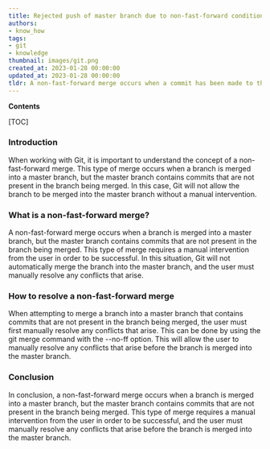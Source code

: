 ```yaml
---
title: Rejected push of master branch due to non-fast-forward condition
authors:
- know_how
tags:
- git
- knowledge
thumbnail: images/git.png
created_at: 2023-01-28 00:00:00
updated_at: 2023-01-28 00:00:00
tldr: A non-fast-forward merge occurs when a commit has been made to the remote branch since the local branch was created, and Git refuses to overwrite the remote changes.
---
```


**Contents**

[TOC]

### Introduction

When working with Git, it is important to understand the concept of a non-fast-forward merge. This type of merge occurs when a branch is merged into a master branch, but the master branch contains commits that are not present in the branch being merged. In this case, Git will not allow the branch to be merged into the master branch without a manual intervention. 

### What is a non-fast-forward merge?

A non-fast-forward merge occurs when a branch is merged into a master branch, but the master branch contains commits that are not present in the branch being merged. This type of merge requires a manual intervention from the user in order to be successful. In this situation, Git will not automatically merge the branch into the master branch, and the user must manually resolve any conflicts that arise.

### How to resolve a non-fast-forward merge

When attempting to merge a branch into a master branch that contains commits that are not present in the branch being merged, the user must first manually resolve any conflicts that arise. This can be done by using the git merge command with the --no-ff option. This will allow the user to manually resolve any conflicts that arise before the branch is merged into the master branch.

### Conclusion

In conclusion, a non-fast-forward merge occurs when a branch is merged into a master branch, but the master branch contains commits that are not present in the branch being merged. This type of merge requires a manual intervention from the user in order to be successful, and the user must manually resolve any conflicts that arise before the branch is merged into the master branch.
